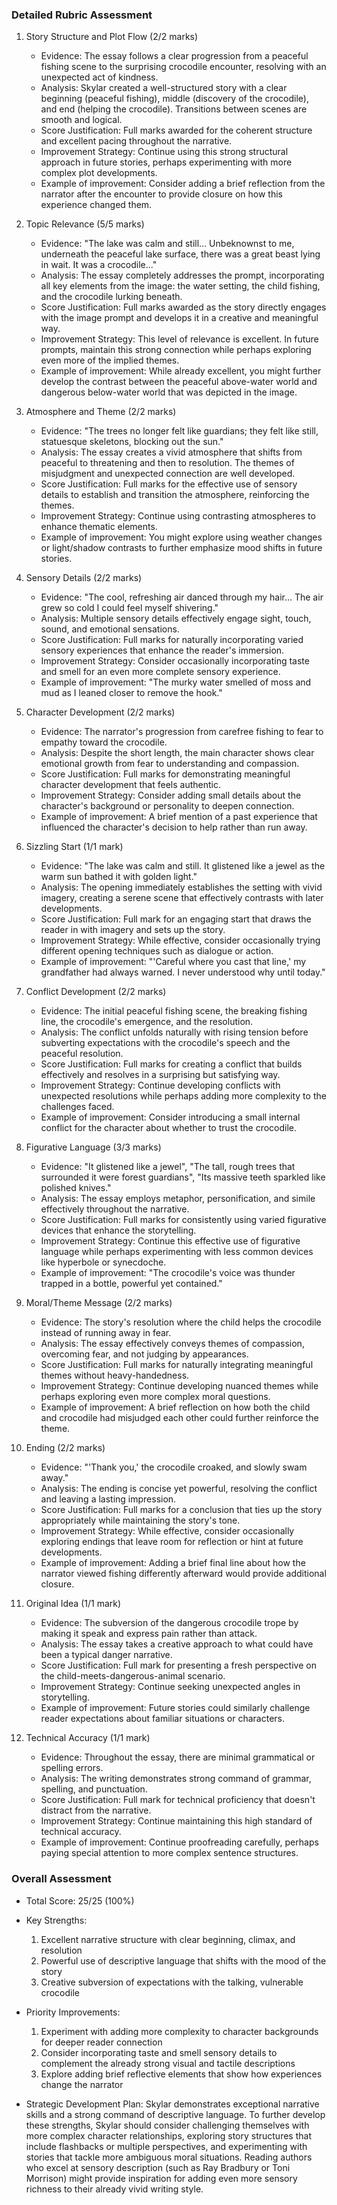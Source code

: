 ### Detailed Rubric Assessment

1. Story Structure and Plot Flow (2/2 marks)
   - Evidence: The essay follows a clear progression from a peaceful fishing scene to the surprising crocodile encounter, resolving with an unexpected act of kindness.
   - Analysis: Skylar created a well-structured story with a clear beginning (peaceful fishing), middle (discovery of the crocodile), and end (helping the crocodile). Transitions between scenes are smooth and logical.
   - Score Justification: Full marks awarded for the coherent structure and excellent pacing throughout the narrative.
   - Improvement Strategy: Continue using this strong structural approach in future stories, perhaps experimenting with more complex plot developments.
   - Example of improvement: Consider adding a brief reflection from the narrator after the encounter to provide closure on how this experience changed them.

2. Topic Relevance (5/5 marks)
   - Evidence: "The lake was calm and still... Unbeknownst to me, underneath the peaceful lake surface, there was a great beast lying in wait. It was a crocodile..."
   - Analysis: The essay completely addresses the prompt, incorporating all key elements from the image: the water setting, the child fishing, and the crocodile lurking beneath.
   - Score Justification: Full marks awarded as the story directly engages with the image prompt and develops it in a creative and meaningful way.
   - Improvement Strategy: This level of relevance is excellent. In future prompts, maintain this strong connection while perhaps exploring even more of the implied themes.
   - Example of improvement: While already excellent, you might further develop the contrast between the peaceful above-water world and dangerous below-water world that was depicted in the image.

3. Atmosphere and Theme (2/2 marks)
   - Evidence: "The trees no longer felt like guardians; they felt like still, statuesque skeletons, blocking out the sun."
   - Analysis: The essay creates a vivid atmosphere that shifts from peaceful to threatening and then to resolution. The themes of misjudgment and unexpected connection are well developed.
   - Score Justification: Full marks for the effective use of sensory details to establish and transition the atmosphere, reinforcing the themes.
   - Improvement Strategy: Continue using contrasting atmospheres to enhance thematic elements.
   - Example of improvement: You might explore using weather changes or light/shadow contrasts to further emphasize mood shifts in future stories.

4. Sensory Details (2/2 marks)
   - Evidence: "The cool, refreshing air danced through my hair... The air grew so cold I could feel myself shivering."
   - Analysis: Multiple sensory details effectively engage sight, touch, sound, and emotional sensations.
   - Score Justification: Full marks for naturally incorporating varied sensory experiences that enhance the reader's immersion.
   - Improvement Strategy: Consider occasionally incorporating taste and smell for an even more complete sensory experience.
   - Example of improvement: "The murky water smelled of moss and mud as I leaned closer to remove the hook."

5. Character Development (2/2 marks)
   - Evidence: The narrator's progression from carefree fishing to fear to empathy toward the crocodile.
   - Analysis: Despite the short length, the main character shows clear emotional growth from fear to understanding and compassion.
   - Score Justification: Full marks for demonstrating meaningful character development that feels authentic.
   - Improvement Strategy: Consider adding small details about the character's background or personality to deepen connection.
   - Example of improvement: A brief mention of a past experience that influenced the character's decision to help rather than run away.

6. Sizzling Start (1/1 mark)
   - Evidence: "The lake was calm and still. It glistened like a jewel as the warm sun bathed it with golden light."
   - Analysis: The opening immediately establishes the setting with vivid imagery, creating a serene scene that effectively contrasts with later developments.
   - Score Justification: Full mark for an engaging start that draws the reader in with imagery and sets up the story.
   - Improvement Strategy: While effective, consider occasionally trying different opening techniques such as dialogue or action.
   - Example of improvement: "'Careful where you cast that line,' my grandfather had always warned. I never understood why until today."

7. Conflict Development (2/2 marks)
   - Evidence: The initial peaceful fishing scene, the breaking fishing line, the crocodile's emergence, and the resolution.
   - Analysis: The conflict unfolds naturally with rising tension before subverting expectations with the crocodile's speech and the peaceful resolution.
   - Score Justification: Full marks for creating a conflict that builds effectively and resolves in a surprising but satisfying way.
   - Improvement Strategy: Continue developing conflicts with unexpected resolutions while perhaps adding more complexity to the challenges faced.
   - Example of improvement: Consider introducing a small internal conflict for the character about whether to trust the crocodile.

8. Figurative Language (3/3 marks)
   - Evidence: "It glistened like a jewel", "The tall, rough trees that surrounded it were forest guardians", "Its massive teeth sparkled like polished knives."
   - Analysis: The essay employs metaphor, personification, and simile effectively throughout the narrative.
   - Score Justification: Full marks for consistently using varied figurative devices that enhance the storytelling.
   - Improvement Strategy: Continue this effective use of figurative language while perhaps experimenting with less common devices like hyperbole or synecdoche.
   - Example of improvement: "The crocodile's voice was thunder trapped in a bottle, powerful yet contained."

9. Moral/Theme Message (2/2 marks)
   - Evidence: The story's resolution where the child helps the crocodile instead of running away in fear.
   - Analysis: The essay effectively conveys themes of compassion, overcoming fear, and not judging by appearances.
   - Score Justification: Full marks for naturally integrating meaningful themes without heavy-handedness.
   - Improvement Strategy: Continue developing nuanced themes while perhaps exploring even more complex moral questions.
   - Example of improvement: A brief reflection on how both the child and crocodile had misjudged each other could further reinforce the theme.

10. Ending (2/2 marks)
    - Evidence: "'Thank you,' the crocodile croaked, and slowly swam away."
    - Analysis: The ending is concise yet powerful, resolving the conflict and leaving a lasting impression.
    - Score Justification: Full marks for a conclusion that ties up the story appropriately while maintaining the story's tone.
    - Improvement Strategy: While effective, consider occasionally exploring endings that leave room for reflection or hint at future developments.
    - Example of improvement: Adding a brief final line about how the narrator viewed fishing differently afterward would provide additional closure.

11. Original Idea (1/1 mark)
    - Evidence: The subversion of the dangerous crocodile trope by making it speak and express pain rather than attack.
    - Analysis: The essay takes a creative approach to what could have been a typical danger narrative.
    - Score Justification: Full mark for presenting a fresh perspective on the child-meets-dangerous-animal scenario.
    - Improvement Strategy: Continue seeking unexpected angles in storytelling.
    - Example of improvement: Future stories could similarly challenge reader expectations about familiar situations or characters.

12. Technical Accuracy (1/1 mark)
    - Evidence: Throughout the essay, there are minimal grammatical or spelling errors.
    - Analysis: The writing demonstrates strong command of grammar, spelling, and punctuation.
    - Score Justification: Full mark for technical proficiency that doesn't distract from the narrative.
    - Improvement Strategy: Continue maintaining this high standard of technical accuracy.
    - Example of improvement: Continue proofreading carefully, perhaps paying special attention to more complex sentence structures.

### Overall Assessment

- Total Score: 25/25 (100%)
- Key Strengths:
  1. Excellent narrative structure with clear beginning, climax, and resolution
  2. Powerful use of descriptive language that shifts with the mood of the story
  3. Creative subversion of expectations with the talking, vulnerable crocodile

- Priority Improvements:
  1. Experiment with adding more complexity to character backgrounds for deeper reader connection
  2. Consider incorporating taste and smell sensory details to complement the already strong visual and tactile descriptions
  3. Explore adding brief reflective elements that show how experiences change the narrator

- Strategic Development Plan:
  Skylar demonstrates exceptional narrative skills and a strong command of descriptive language. To further develop these strengths, Skylar should consider challenging themselves with more complex character relationships, exploring story structures that include flashbacks or multiple perspectives, and experimenting with stories that tackle more ambiguous moral situations. Reading authors who excel at sensory description (such as Ray Bradbury or Toni Morrison) might provide inspiration for adding even more sensory richness to their already vivid writing style.